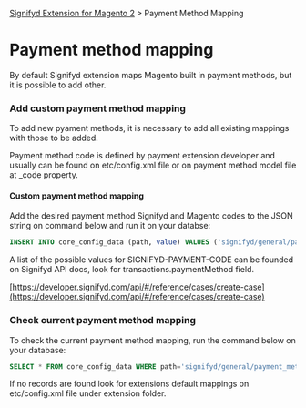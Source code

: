 [Signifyd Extension for Magento 2](../README.md) > Payment Method Mapping

# Payment method mapping

By default Signifyd extension maps Magento built in payment methods, but it is possible to add other.

### Add custom payment method mapping

To add new pyament methods, it is necessary to add all existing mappings with those to be added.

Payment method code is defined by payment extension developer and usually can be found on etc/config.xml file or on payment method model file at _code property.

#### Custom payment method mapping

Add the desired payment method Signifyd and Magento codes to the JSON string on command below and run it on your databse:

```sql
INSERT INTO core_config_data (path, value) VALUES ('signifyd/general/payment_methods_config', '{"CREDIT_CARD":["payflow_link", "payflow_advanced", "authorizenet_acceptjs", "adyen_cc", "braintree", "cybersource", "stripe_payments", "anet_creditcard", "authorizenet_directpost", "openpay_cards", "holacash", "stripe_payments", "mercadopago_custom"],"CHECK":["checkmo"], "SIGNIFYD-PAYMENT-CODE": ["magento-payment-code"]}');
```

A list of the possible values for SIGNIFYD-PAYMENT-CODE can be founded on Signifyd API docs, look for transactions.paymentMethod field.

[https://developer.signifyd.com/api/#/reference/cases/create-case](https://developer.signifyd.com/api/#/reference/cases/create-case)

### Check current payment method mapping

To check the current payment method mapping, run the command below on your database:

```sql
SELECT * FROM core_config_data WHERE path='signifyd/general/payment_methods_config';
```

If no records are found look for extensions default mappings on etc/config.xml file under extension folder.

